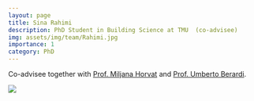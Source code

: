 ```yaml
---
layout: page
title: Sina Rahimi
description: PhD Student in Building Science at TMU  (co-advisee)
img: assets/img/team/Rahimi.jpg
importance: 1
category: PhD
---
```


Co-advisee together with [Prof. Miljana Horvat](https://www.torontomu.ca/architectural-science/people/faculty/miljana-horvat/) and [Prof. Umberto Berardi](https://sites.google.com/site/umbertoberardihomepage/).

<div class="profile"> 
<img src="/assets/img/team/Rahimi.jpg" class="img-fluid z-depth-1 rounded"/>
</div>
<br>